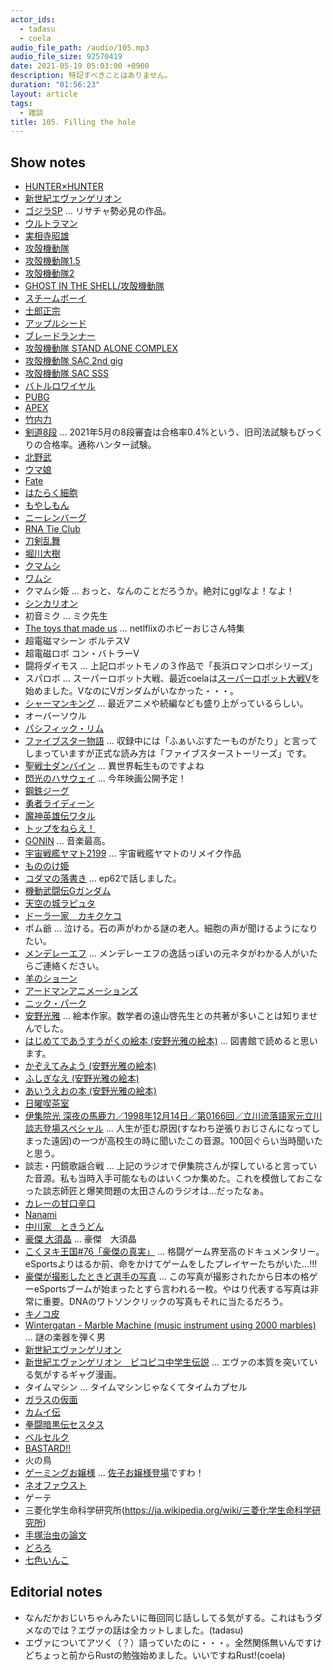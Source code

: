 ```yaml
---
actor_ids:
  - tadasu
  - coela
audio_file_path: /audio/105.mp3
audio_file_size: 92570419
date: 2021-05-19 05:03:00 +0900
description: 特記すべきことはありません。
duration: "01:56:23"
layout: article
tags:
  - 雑談
title: 105. Filling the hole
---
```


## Show notes
- [HUNTER×HUNTER](https://www.amazon.co.jp/gp/product/B074BZ2354/?tag=researchatf04-22)
- [新世紀エヴァンゲリオン](https://www.evangelion.co.jp/)
- [ゴジラSP](https://godzilla-sp.jp/) ... リサチャ勢必見の作品。
- [ウルトラマン](https://www.amazon.co.jp/dp/B00FIZ9SSM/?tag=researchatf04-22)
- [実相寺昭雄](https://ja.wikipedia.org/wiki/%E5%AE%9F%E7%9B%B8%E5%AF%BA%E6%98%AD%E9%9B%84)
- [攻殻機動隊](https://www.amazon.co.jp/dp/B00L0QZ6GG/?tag=researchatf04-22)
- [攻殻機動隊1.5](https://www.amazon.co.jp/dp/B01NCZEPAH/?tag=researchatf04-22)
- [攻殻機動隊2](https://www.amazon.co.jp/dp/B01LS76FEI/?tag=researchatf04-22)
- [GHOST IN THE SHELL/攻殻機動隊](https://www.amazon.co.jp/dp/B06XCRQQZF/?tag=researchatf04-22)
- [スチームボーイ](https://www.amazon.co.jp/dp/B0872838H9/?tag=researchatf04-22)
- [士郎正宗](https://ja.wikipedia.org/wiki/%E5%A3%AB%E9%83%8E%E6%AD%A3%E5%AE%97)
- [アップルシード](https://www.amazon.co.jp/dp/B00R5GLJX4/?tag=researchatf04-22)
- [ブレードランナー](https://www.amazon.co.jp/dp/B012SY4QGO/?tag=researchatf04-22)
- [攻殻機動隊 STAND ALONE COMPLEX](https://www.amazon.co.jp/dp/B01JMEDX8A/?tag=researchatf04-22)
- [攻殻機動隊 SAC 2nd gig](https://www.amazon.co.jp/dp/B01JME2XAY/?tag=researchatf04-22)
- [攻殻機動隊 SAC SSS](https://www.amazon.co.jp/dp/B06XCJMTH3/?tag=researchatf04-22)
- [バトルロワイヤル](https://www.amazon.co.jp/dp/B012S0OTQU/?tag=researchatf04-22)
- [PUBG](https://www.pubg.com/)
- [APEX](https://www.ea.com/games/apex-legends)
- [竹内力](https://ja.wikipedia.org/wiki/%E7%AB%B9%E5%86%85%E5%8A%9B)
- [剣道8段](https://www.kendo.or.jp/examination/kendo-8dan/) ... 2021年5月の8段審査は合格率0.4%という、旧司法試験もびっくりの合格率。通称ハンター試験。
- [北野武](https://ja.wikipedia.org/wiki/%E3%83%93%E3%83%BC%E3%83%88%E3%81%9F%E3%81%91%E3%81%97)
- [ウマ娘](https://umamusume.jp/)
- [Fate](https://www.fate-go.jp/)
- [はたらく細胞](https://www.amazon.co.jp/dp/B012EODH18/?tag=researchatf04-22)
- [もやしもん](https://www.amazon.co.jp/dp/B06XPC1KLW/?tag=researchatf04-22)
- [ニーレンバーグ](https://ja.wikipedia.org/wiki/%E3%83%9E%E3%83%BC%E3%82%B7%E3%83%A3%E3%83%AB%E3%83%BB%E3%83%8B%E3%83%BC%E3%83%AC%E3%83%B3%E3%83%90%E3%83%BC%E3%82%B0)
- [RNA Tie Club](https://en.wikipedia.org/wiki/RNA_Tie_Club)
- [刀剣乱舞](https://ja.wikipedia.org/wiki/%E5%88%80%E5%89%A3%E4%B9%B1%E8%88%9E)
- [堀川大樹](https://ja.wikipedia.org/wiki/%E5%A0%80%E5%B7%9D%E5%A4%A7%E6%A8%B9)
- [クマムシ](https://ja.wikipedia.org/wiki/%E7%B7%A9%E6%AD%A9%E5%8B%95%E7%89%A9)
- [ワムシ](https://ja.wikipedia.org/wiki/%E8%BC%AA%E5%BD%A2%E5%8B%95%E7%89%A9)
- クマムシ姫 ... おっと、なんのことだろうか。絶対にgglなよ！なよ！
- [シンカリオン](https://www.shinkalion.com/)
- 初音ミク ... ミク先生
- [The toys that made us](https://www.netflix.com/watch/80161497) ... netlflixのホビーおじさん特集
- 超電磁マシーン ボルテスV
- 超電磁ロボ コン・バトラーV
- 闘将ダイモス ... 上記ロボットモノの３作品で「長浜ロマンロボシリーズ」
- スパロボ ... スーパーロボット大戦、最近coelaは[スーパーロボット大戦V](https://srw-v.suparobo.jp)を始めました。VなのにVガンダムがいなかった・・・。
- [シャーマンキング](https://www.amazon.co.jp/kindle-dbs/product/B09476TZCG/?tag=researchatf04-22) ... 最近アニメや続編なども盛り上がっているらしい。
- オーバーソウル
- [パシフィック・リム](http://www.pacificrimmovie.com)
- [ファイブスター物語](https://automaticflowers.ne.jp/fss/) ... 収録中には「ふぁいぶすたーものがたり」と言ってしまっていますが正式な読み方は「ファイブスターストーリーズ」です。
- [聖戦士ダンバイン](http://www.dunbine.net) ... 異世界転生ものですよね
- [閃光のハサウェイ](http://gundam-hathaway.net) ... 今年映画公開予定！
- [鋼鉄ジーグ](https://ja.wikipedia.org/wiki/鋼鉄ジーグ) 
- [勇者ライディーン](https://bandai-ch.flat-flat.jp/bdc/ProductDetail.jsp?ttlmmm_c=2670)
- [魔神英雄伝ワタル](http://www.mashin-eiyuuden-wataru.net/wataru1/)
- [トップをねらえ！](https://ja.wikipedia.org/wiki/トップをねらえ!)
- [GONIN](https://www.amazon.co.jp/dp/B00FWGZO4E/?tag=researchatf04-22) ... 音楽最高。
- [宇宙戦艦ヤマト2199](http://yamato2199.net) ... 宇宙戦艦ヤマトのリメイク作品
- [もののけ姫](https://www.ghibli.jp/works/mononoke/)
- [コダマの落書き](https://twitter.com/researchat_fm/status/1275887145505427464) ... ep62で話しました。
- [機動武闘伝Gガンダム](http://www.g-gundam.net)
- [天空の城ラピュタ](https://www.ghibli.jp/works/laputa/)
- [ドーラ一家　カキクケコ](https://ja.wikipedia.org/wiki/%E5%A4%A9%E7%A9%BA%E3%81%AE%E5%9F%8E%E3%83%A9%E3%83%94%E3%83%A5%E3%82%BF#%E7%A9%BA%E4%B8%AD%E6%B5%B7%E8%B3%8A%E3%80%8C%E3%83%89%E3%83%BC%E3%83%A9%E4%B8%80%E5%AE%B6%E3%80%8D)
- ポム爺 ... 泣ける。石の声がわかる謎の老人。細胞の声が聞けるようになりたい。
- [メンデレーエフ](https://ja.wikipedia.org/wiki/%E3%83%89%E3%83%9F%E3%83%88%E3%83%AA%E3%83%BB%E3%83%A1%E3%83%B3%E3%83%87%E3%83%AC%E3%83%BC%E3%82%A8%E3%83%95) ... メンデレーエフの逸話っぽいの元ネタがわかる人がいたらご連絡ください。
- [羊のショーン](https://www.netflix.com/watch/70155567)
- [アードマンアニメーションズ](https://www.aardman-jp.com/40th/)
- [ニック・パーク](https://ja.wikipedia.org/wiki/%E3%83%8B%E3%83%83%E3%82%AF%E3%83%BB%E3%83%91%E3%83%BC%E3%82%AF)
- [安野光雅](https://ja.wikipedia.org/wiki/%E5%AE%89%E9%87%8E%E5%85%89%E9%9B%85) ... 絵本作家。数学者の遠山啓先生との共著が多いことは知りませんでした。
- [はじめてであうすうがくの絵本 (安野光雅の絵本)](https://www.amazon.co.jp/dp/4834032035/?tag=researchatf04-22) ... 図書館で読めると思います。
- [かぞえてみよう (安野光雅の絵本)](https://www.amazon.co.jp/dp/4834002586/?tag=researchatf04-22)
- [ふしぎなえ (安野光雅の絵本)](https://www.amazon.co.jp/dp/4834002586/?tag=researchatf04-22)
- [あいうえおの本 (安野光雅の絵本)](https://www.amazon.co.jp/dp/4834004619/?tag=researchatf04-22)
- [日曜喫茶室](https://ja.wikipedia.org/wiki/%E6%97%A5%E6%9B%9C%E5%96%AB%E8%8C%B6%E5%AE%A4)
- [伊集院光 深夜の馬鹿力／1998年12月14日／第0166回／立川流落語家元立川談志登場スペシャル](http://kansou-review.com/ijuinhikaru-0166) ... 人生が歪む原因(すなわち逆張りおじさんになってしまった遠因)の一つが高校生の時に聞いたこの音源。100回ぐらい当時聞いたと思う。
- 談志・円鏡歌謡合戦 ... 上記のラジオで伊集院さんが探していると言っていた音源。私も当時入手可能なものはいくつか集めた。これを模倣しておこなった談志師匠と爆笑問題の太田さんのラジオは...だったなぁ。
- [カレーの甘口辛口](https://www.glico.com/jp/customer/qa/2865/)
- [Nanami](https://www.amazon.com/Nanami-Togarashi-Assorted-Chili-Pepper/dp/B0002YGSA0)
- [中川家　ときうどん](https://www.youtube.com/watch?v=b0Q5UkVLSjI)
- [豪傑 大須晶](https://twitter.com/ohsuak) ... 豪傑　大須晶
- [こくヌキ王国#76「豪傑の真実」](https://www.youtube.com/watch?v=w_jYdXcLtOE) ... 格闘ゲーム界至高のドキュメンタリー。eSportsよりはるか前、命をかけてゲームをしたプレイヤーたちがいた...!!!
- [豪傑が撮影したときど選手の写真](https://twitter.com/ohsuAK/status/886874854439370752) ... この写真が撮影されたから日本の格ゲーeSportsブームが始まったとすら言われる一枚。やはり代表する写真は非常に重要。DNAのワトソンクリックの写真もそれに当たるだろう。
- [キノコ皮](https://www.nature.com/articles/s41893-020-00606-1.epdf)
- [Wintergatan - Marble Machine (music instrument using 2000 marbles)](https://www.youtube.com/watch?v=IvUU8joBb1Q) ... 謎の楽器を弾く男
- [新世紀エヴァンゲリオン](https://www.amazon.co.jp/dp/B00UGJULP4/?tag=researchatf04-22)
- [新世紀エヴァンゲリオン　ピコピコ中学生伝説](https://www.amazon.co.jp/gp/product/B074CDJHRR/?tag=researchatf04-22) ... エヴァの本質を突いている気がするギャグ漫画。
- タイムマシン ... タイムマシンじゃなくてタイムカプセル
- [ガラスの仮面](https://www.amazon.co.jp/gp/product/B07KXB2SX4/?tag=researchatf04-22)
- [カムイ伝](https://www.amazon.co.jp/gp/product/B078RYGSP3/?tag=researchatf04-22)
- [拳闘暗黒伝セスタス ](https://www.amazon.co.jp/gp/product/B074CC7LZR/?tag=researchatf04-22)
- [ベルセルク](https://www.amazon.co.jp/gp/product/B074C597F1/?tag=researchatf04-22)
- [BASTARD!!](https://www.amazon.co.jp/gp/product/B0756XMWBZ/?tag=researchatf04-22)
- 火の鳥
- [ゲーミングお嬢様](https://www.amazon.co.jp/gp/product/B092CYH3B8/?tag=researchatf04-22) ... [佐子お嬢様登場](https://twitter.com/akikiwww/status/1389243657375551488?s=20)ですわ！
- [ネオファウスト](https://www.amazon.co.jp/dp/B011BANWF2/?tag=researchatf04-22)
- ゲーテ
- 三菱化学生命科学研究所(https://ja.wikipedia.org/wiki/三菱化学生命科学研究所)
- [手塚治虫の論文](http://ginmu.naramed-u.ac.jp/dspace/handle/10564/1075)
- [どろろ](https://www.amazon.co.jp/gp/product/B07571FPH9/?tag=researchatf04-22)
- [七色いんこ](https://www.amazon.co.jp/gp/product/B0756ZJ28Y/?tag=researchatf04-22)

## Editorial notes
- なんだかおじいちゃんみたいに毎回同じ話ししてる気がする。これはもうダメなのでは？エヴァの話は全カットしました。(tadasu)
- エヴァについてアツく（？）語っていたのに・・・。全然関係無いんですけどちょっと前からRustの勉強始めました。いいですねRust!(coela)
